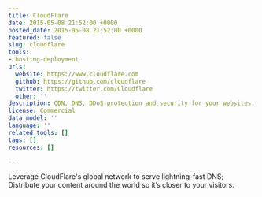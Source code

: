 ```yaml
---
title: CloudFlare
date: 2015-05-08 21:52:00 +0000
posted_date: 2015-05-08 21:52:00 +0000
featured: false
slug: cloudflare
tools:
- hosting-deployment
urls:
  website: https://www.cloudflare.com
  github: https://github.com/cloudflare
  twitter: https://twitter.com/Cloudflare
  other: ''
description: CDN, DNS, DDoS protection and security for your websites.
license: Commercial
data_model: ''
language: ''
related_tools: []
tags: []
resources: []

---
```

Leverage CloudFlare's global network to serve lightning-fast DNS; Distribute your content around the world so it’s closer to your visitors.




